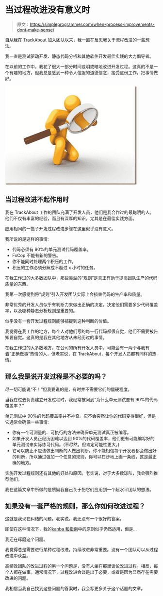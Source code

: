 # 当过程改进没有意义时

> 原文：<https://simpleprogrammer.com/when-process-improvements-dont-make-sense/>

自从我在 [TrackAbout](http://corp.trackabout.com/) 加入团队以来，我一直在反思我关于流程改进的一些想法。

我一直是测试驱动开发、静态代码分析和其他软件开发最佳实践的大力倡导者。

在以前的工作中，我花了很大一部分时间或明或暗地改进开发过程。这真的不是一个有趣的地方，但我总是感到一种令人信服的道德信念，接受这份工作，把事情做好。



![process improvement](img/695d3f017c255e13bc4c29cde9470fe3.png "continuous-improvement")



## 当过程改进不起作用时

我在 TrackAbout 工作的团队充满了开发人员，他们是我合作过的最聪明的人。他们不仅有丰富的经验，而且有深厚的知识，尤其是在最佳实践方面。

应用相同的一揽子开发过程改进步骤在这里似乎没有意义。

我所说的是这样的事情:

*   代码必须有 90%的单元测试代码覆盖率。
*   FxCop 不能有新的警告。
*   你不能同时处理两个积压的工作。
*   积压的工作必须分解成不超过 x 小时的任务。

在我工作过的大多数团队中，那些类型的“规则”是真正有助于提高团队生产的代码质量的东西。

我第一次感觉到将“规则”引入开发团队实际上会损害代码的生产率和质量。

非常优秀的开发人员似乎有判断力来做出正确的决定，决定他们需要多少代码覆盖率，以及哪种静态分析规则是重要的。

似乎没有一套开发过程规则能够捕捉到这种判断的价值。

我觉得在我工作的地方，每个人对他们写的每一行代码都很自觉，他们不需要被告知要自觉。这真的是我在其他地方从未经历过的事情。

在我工作过的大多数地方，在公司的所有开发人员中，可能会有一两个与我有着“正确做事”热情的人，但老实说，在 TrackAbout，每个开发人员都有同样的热情。

## 那么我是说开发过程是不必要的吗？

尽一切可能说“不！”但我要说的是，有时并不需要它们的僵硬程度。

当我在过去负责建立开发过程时，我经常被问到“为什么单元测试要有 90%的代码覆盖率？”

单元测试中 90%的代码覆盖率并不神奇。它不会突然让你的代码变得很好，但是它通常会确保一些事情:

*   你有一个可测量的、可执行的方法来确保单元测试真正被编写。
*   如果开发人员正经历困难以达到 90%的代码覆盖率，他们更有可能编写好的单元测试来实际练习代码。(不尽然，但肯定可能性更大。)
*   它可以防止不应该做出判断的人做出判断。你不能相信每个开发者都会做出好的判断，所以通过强加一个任意的规则，你可以在沙地上画一条线，这是最正确的地方。

实施开发过程规则还有其他的好处和原因。老实说，对于大多数球队，我会强烈推荐他们。

我在这篇文章中所做的是质疑我自己关于把它们应用到一个超水平团队的想法。

## 如果没有一套严格的规则，那么你如何改进过程？

这就是我现在纠结的问题。老实说，我还没有一个很好的答案。

即使在这种情况下，我的[kanba 和指南](https://simpleprogrammer.com/2010/04/28/the-kanbandand-guide/)中的原则似乎仍然适用，但是…

我还在琢磨这个问题。

我觉得总是需要进行某种过程改进。持续改进非常重要。没有一个团队可以从过程改进中获益。

高绩效团队的改进过程的另一个问题是，没有人坐在那里谈论改进过程。相反，每个人都在做事。通常情况下，过程改进会谈是出于必要，或者是因为显然存在需要改进的问题。

我相信当我自己找到这些问题的答案时，我会写更多关于这个话题的文章。